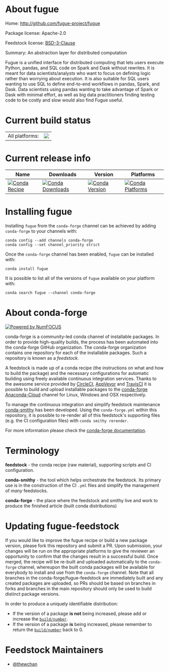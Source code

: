 About fugue
===========

Home: http://github.com/fugue-project/fugue

Package license: Apache-2.0

Feedstock license: [BSD-3-Clause](https://github.com/conda-forge/fugue-feedstock/blob/master/LICENSE.txt)

Summary: An abstraction layer for distributed computation

Fugue is a unified interface for distributed computing that lets
 users execute Python, pandas, and SQL code on Spark and Dask
 without rewrites. It is meant for data scientists/analysts who want
 to focus on defining logic rather than worrying about execution. It
 is also suitable for SQL users wanting to use SQL to define
 end-to-end workflows in pandas, Spark, and Dask. Data scientists
 using pandas wanting to take advantage of Spark or Dask with
 minimal effort, as well as big data practitioners finding testing
 code to be costly and slow would also find Fugue useful.


Current build status
====================


<table><tr><td>All platforms:</td>
    <td>
      <a href="https://dev.azure.com/conda-forge/feedstock-builds/_build/latest?definitionId=14084&branchName=master">
        <img src="https://dev.azure.com/conda-forge/feedstock-builds/_apis/build/status/fugue-feedstock?branchName=master">
      </a>
    </td>
  </tr>
</table>

Current release info
====================

| Name | Downloads | Version | Platforms |
| --- | --- | --- | --- |
| [![Conda Recipe](https://img.shields.io/badge/recipe-fugue-green.svg)](https://anaconda.org/conda-forge/fugue) | [![Conda Downloads](https://img.shields.io/conda/dn/conda-forge/fugue.svg)](https://anaconda.org/conda-forge/fugue) | [![Conda Version](https://img.shields.io/conda/vn/conda-forge/fugue.svg)](https://anaconda.org/conda-forge/fugue) | [![Conda Platforms](https://img.shields.io/conda/pn/conda-forge/fugue.svg)](https://anaconda.org/conda-forge/fugue) |

Installing fugue
================

Installing `fugue` from the `conda-forge` channel can be achieved by adding `conda-forge` to your channels with:

```
conda config --add channels conda-forge
conda config --set channel_priority strict
```

Once the `conda-forge` channel has been enabled, `fugue` can be installed with:

```
conda install fugue
```

It is possible to list all of the versions of `fugue` available on your platform with:

```
conda search fugue --channel conda-forge
```


About conda-forge
=================

[![Powered by NumFOCUS](https://img.shields.io/badge/powered%20by-NumFOCUS-orange.svg?style=flat&colorA=E1523D&colorB=007D8A)](http://numfocus.org)

conda-forge is a community-led conda channel of installable packages.
In order to provide high-quality builds, the process has been automated into the
conda-forge GitHub organization. The conda-forge organization contains one repository
for each of the installable packages. Such a repository is known as a *feedstock*.

A feedstock is made up of a conda recipe (the instructions on what and how to build
the package) and the necessary configurations for automatic building using freely
available continuous integration services. Thanks to the awesome service provided by
[CircleCI](https://circleci.com/), [AppVeyor](https://www.appveyor.com/)
and [TravisCI](https://travis-ci.com/) it is possible to build and upload installable
packages to the [conda-forge](https://anaconda.org/conda-forge)
[Anaconda-Cloud](https://anaconda.org/) channel for Linux, Windows and OSX respectively.

To manage the continuous integration and simplify feedstock maintenance
[conda-smithy](https://github.com/conda-forge/conda-smithy) has been developed.
Using the ``conda-forge.yml`` within this repository, it is possible to re-render all of
this feedstock's supporting files (e.g. the CI configuration files) with ``conda smithy rerender``.

For more information please check the [conda-forge documentation](https://conda-forge.org/docs/).

Terminology
===========

**feedstock** - the conda recipe (raw material), supporting scripts and CI configuration.

**conda-smithy** - the tool which helps orchestrate the feedstock.
                   Its primary use is in the construction of the CI ``.yml`` files
                   and simplify the management of *many* feedstocks.

**conda-forge** - the place where the feedstock and smithy live and work to
                  produce the finished article (built conda distributions)


Updating fugue-feedstock
========================

If you would like to improve the fugue recipe or build a new
package version, please fork this repository and submit a PR. Upon submission,
your changes will be run on the appropriate platforms to give the reviewer an
opportunity to confirm that the changes result in a successful build. Once
merged, the recipe will be re-built and uploaded automatically to the
`conda-forge` channel, whereupon the built conda packages will be available for
everybody to install and use from the `conda-forge` channel.
Note that all branches in the conda-forge/fugue-feedstock are
immediately built and any created packages are uploaded, so PRs should be based
on branches in forks and branches in the main repository should only be used to
build distinct package versions.

In order to produce a uniquely identifiable distribution:
 * If the version of a package **is not** being increased, please add or increase
   the [``build/number``](https://docs.conda.io/projects/conda-build/en/latest/resources/define-metadata.html#build-number-and-string).
 * If the version of a package **is** being increased, please remember to return
   the [``build/number``](https://docs.conda.io/projects/conda-build/en/latest/resources/define-metadata.html#build-number-and-string)
   back to 0.

Feedstock Maintainers
=====================

* [@thewchan](https://github.com/thewchan/)

